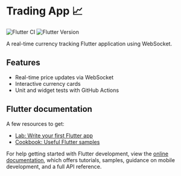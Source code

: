 # Trading App 📈

![Flutter CI](https://github.com/alice-dev/trading/actions/workflows/flutter_ci.yml/badge.svg)
![Flutter Version](https://img.shields.io/badge/flutter-3.19.6-blue?logo=flutter)

A real-time currency tracking Flutter application using WebSocket.

## Features
- Real-time price updates via WebSocket
- Interactive currency cards
- Unit and widget tests with GitHub Actions


## Flutter documentation

A few resources to get:

- [Lab: Write your first Flutter app](https://docs.flutter.dev/get-started/codelab)
- [Cookbook: Useful Flutter samples](https://docs.flutter.dev/cookbook)

For help getting started with Flutter development, view the
[online documentation](https://docs.flutter.dev/), which offers tutorials,
samples, guidance on mobile development, and a full API reference.
